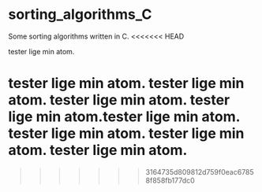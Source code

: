 # sorting_algorithms_C
Some sorting algorithms written in C.
<<<<<<< HEAD

tester lige min atom.






tester lige min atom.
tester lige min atom.
tester lige min atom.
tester lige min atom.tester lige min atom.
tester lige min atom.
tester lige min atom.
tester lige min atom.
=======
>>>>>>> 3164735d809812d759f0eac67858f858fb177dc0
